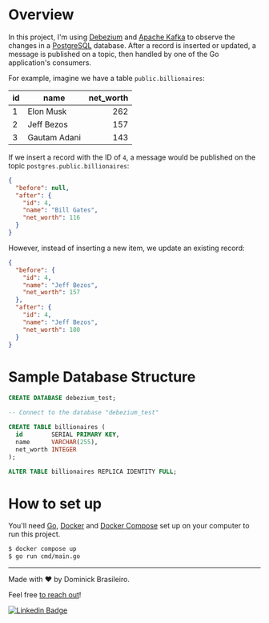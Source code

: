 # Overview
In this project, I'm using [Debezium](https://debezium.io/) and [Apache Kafka](https://kafka.apache.org/) to observe the
changes in a [PostgreSQL](https://www.postgresql.org/) database. After a record is inserted or updated, a message is
published on a topic, then handled by one of the Go application's consumers.

For example, imagine we have a table `public.billionaires`:

| id | name         | net_worth |
|----|--------------|----------:|
| 1  | Elon Musk    | 262       |
| 2  | Jeff Bezos   | 157       |
| 3  | Gautam Adani | 143       |

If we insert a record with the ID of `4`, a message would be published on the topic `postgres.public.billionaires`:
```json
{
  "before": null,
  "after": {
    "id": 4,
    "name": "Bill Gates",
    "net_worth": 116
  }
}
```

However, instead of inserting a new item, we update an existing record:
```json
{
  "before": {
    "id": 4,
    "name": "Jeff Bezos",
    "net_worth": 157
  },
  "after": {
    "id": 4,
    "name": "Jeff Bezos",
    "net_worth": 180
  }
}
```

# Sample Database Structure
```sql
CREATE DATABASE debezium_test;

-- Connect to the database "debezium_test"

CREATE TABLE billionaires (
  id        SERIAL PRIMARY KEY,
  name      VARCHAR(255),
  net_worth INTEGER
);

ALTER TABLE billionaires REPLICA IDENTITY FULL;
```

# How to set up
You'll need [Go](https://go.dev/dl/), [Docker](https://docs.docker.com/engine/install/)
and [Docker Compose](https://docs.docker.com/compose/install/) set up on your computer to run this project.
```sh
$ docker compose up
$ go run cmd/main.go
```

---

Made with ❤️ by Dominick Brasileiro.

Feel free [to reach out](https://www.linkedin.com/in/dominickbrasileiro/)!

[![Linkedin Badge](https://img.shields.io/badge/-LinkedIn-blue?style=flat-square&logo=Linkedin&logoColor=white&link=https://www.linkedin.com/in/dominickbrasileiro/)](https://www.linkedin.com/in/dominickbrasileiro/)
